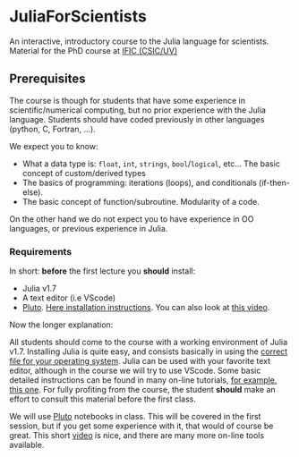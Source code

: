 # JuliaForScientists

An interactive, introductory course to the Julia language for
scientists. Material for the PhD course at [IFIC
(CSIC/UV)](https://indico.ific.uv.es/event/6550/)

## Prerequisites

The course is though for students that have some experience in
scientific/numerical computing, but no prior experience with the Julia
language. Students should have coded previously in other languages
(python, C, Fortran, ...).

We expect you to know:
- What a data type is: `float`, `int`, `strings`, `bool`/`logical`,
  etc... The basic concept of custom/derived types
- The basics of programming: iterations (loops), and conditionals
  (if-then-else). 
- The basic concept of function/subroutine. Modularity of a code.

On the other hand we do not expect you to have experience in OO
languages, or previous experience in Julia.

### Requirements

In short: **before** the first lecture you **should** install:
- Julia v1.7
- A text editor (i.e VScode)
- [Pluto](https://github.com/fonsp/Pluto.jl). [Here installation
  instructions](https://github.com/fonsp/Pluto.jl#installation). You
  can also look at [this
  video](https://www.youtube.com/watch?v=OOjKEgbt8AI). 

Now the longer explanation:

All students should come to the course with a working environment of
Julia v1.7. Installing Julia is quite easy, and consists basically in
using the [correct file for your operating
system](https://julialang.org/downloads/). Julia can be used with your
favorite text editor, although in the course we will try to use
VScode. Some basic detailed instructions can be found in many on-line
tutorials, [for example, this
one](https://techytok.com/julia-vscode/). For fully profiting from the
course, the student **should** make an effort to consult this material
before the first class.

We will use [Pluto](https://github.com/fonsp/Pluto.jl) notebooks in
class. This will be covered in the first session, but if you get some
experience with it, that would of course be great. This short
[video](https://www.youtube.com/watch?v=OOjKEgbt8AI) is nice, and
there are many more on-line tools available.